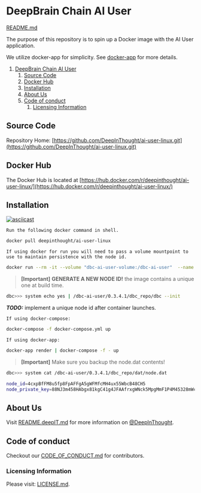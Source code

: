 # DeepBrain Chain AI User

[README.md](https://raw.githubusercontent.com/DeepInThought/ai-user-linux/master/README.md)

The purpose of this repository is to spin up a Docker image with the AI User application.

We utilize docker-app for simplicity.  See [docker-app](https://github.com/docker/app) for more details.

1. [DeepBrain Chain AI User](#deepbrain-chain-ai-user)
	1. [Source Code](#source-code)
	2. [Docker Hub](#docker-hub)
	3. [Installation](#installation)
	4. [About Us](#about-us)
	5. [Code of conduct](#code-of-conduct)
		1. [Licensing Information](#licensing-information)

## Source Code

Repository Home: [https://github.com/DeepInThought/ai-user-linux.git](https://github.com/DeepInThought/ai-user-linux.git)

## Docker Hub

The Docker Hub is located at [https://hub.docker.com/r/deepinthought/ai-user-linux/](https://hub.docker.com/r/deepinthought/ai-user-linux/)

## Installation

[![asciicast](https://asciinema.org/a/JOb8PwFeZ9DkVa4crdH4sSYOK.svg)](https://asciinema.org/a/JOb8PwFeZ9DkVa4crdH4sSYOK/?speed=2)

`Run the following docker command in shell.`

```bash
docker pull deepinthought/ai-user-linux
```

`If using docker for run you will need to pass a volume mountpoint to use to maintain persistence with the node id.`

```bash
docker run --rm -it --volume "dbc-ai-user-volume:/dbc-ai-user"  --name dbc-ai-user --hostname dbc-ai-user deepinthought/ai-user-linux:latest
```

>**[Important]** **GENERATE A NEW NODE ID!** the image contains a unique one at build time.

```bash
dbc>>> system echo yes | /dbc-ai-user/0.3.4.1/dbc_repo/dbc --init
```

*****TODO:***** implement a unique node id after container launches.

`If using docker-compose:`

```bash
docker-compose -f docker-compose.yml up
```

`If using docker-app:`

```bash
docker-app render | docker-compose -f - up
```

>**[Important]** Make sure you backup the node.dat contents!

```bash
dbc>>> system cat /dbc-ai-user/0.3.4.1/dbc_repo/dat/node.dat
```

```bash
node_id=4cxpBfFM8u5fp8FpAFFgA5gWFMfcMH4ux55WbcB48CH5
node_private_key=88NJ3m458HAbgx81kgC41g4JFAAfrxgWNck5MpgMmF1P4M45328mWcgA1MMPcbgABBfCFx1F8X2A8FGFHg8MfB8cbHC5Ca4GN8bWBM8BWsMrp8p85pWpaf834W1apg4aPPW84HCHGM88fk8Mk8HPFWgfpJmb4XNuPPFJ4uBHFsNN8HfFCmuR3MBuMfaFPM5gWfxcCJ8XP5fHBbWR4WBBHp183ap5CfcMC3BCWffPua4W3W853bkXgCAMHBaMR83838PFAfxPGBs5gkF3WmpCN3fksH5C5xJHC5M88CppC4Hgxq
```

## About Us

Visit [README.deepIT.md](README.deepIT.md) for more information on [@DeepInThought](https://github.com/DeepInThought).

## Code of conduct

Checkout our [CODE_OF_CONDUCT.md](CODE_OF_CONDUCT.md) for contributors.

### Licensing Information

Please visit: [LICENSE.md](LICENSE.md).